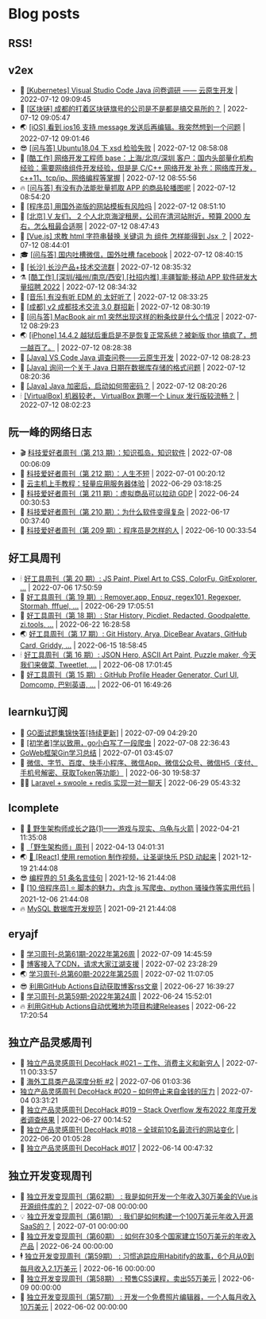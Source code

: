 # Blog posts
## RSS!



## v2ex

<!-- v2ex:START  -->
- 🫶 [[Kubernetes] Visual Studio Code Java 问卷调研 —— 云原生开发](https://www.v2ex.com/t/865719#reply0) | 2022-07-12 09:09:45 
- 🧰 [[区块链] 成都的打着区块链旗号的公司是不是都是搞交易所的？](https://www.v2ex.com/t/865718#reply1) | 2022-07-12 09:05:47 
- 🌏 [[iOS] 看到 ios16 支持 message 发送后再编辑。我突然想到一个问题](https://www.v2ex.com/t/865717#reply2) | 2022-07-12 09:01:46 
- 😎 [[问与答] Ubuntu18.04 下 xsd 检验失败](https://www.v2ex.com/t/865715#reply0) | 2022-07-12 08:58:08 
- 💂 [[酷工作] 网络开发工程师
base：上海/北京/深圳
客户：国内头部量化机构
经验：需要网络组件开发经验，但是是 C/C++ 网络开发
补充：网络库开发， c++11、tcp/ip、网络编程等掌握](https://www.v2ex.com/t/865714#reply0) | 2022-07-12 08:55:56 
- 🔥 [[问与答] 有没有办法能批量抓取 APP 的商品轮播图呢](https://www.v2ex.com/t/865713#reply1) | 2022-07-12 08:54:20 
- 🦅 [[程序员] 用国外盗版的网站模板有风险吗](https://www.v2ex.com/t/865712#reply6) | 2022-07-12 08:51:10 
- 🙉 [[北京] V 友们， 2 个人北京海淀租房，公司在清河站附近，预算 2000 左右，怎么租最合适啊](https://www.v2ex.com/t/865710#reply2) | 2022-07-12 08:47:43 
- 💫 [[Vue.js] 求教 html 字符串替换 关键词 为 组件 怎样能得到 Jsx ？](https://www.v2ex.com/t/865709#reply5) | 2022-07-12 08:44:01 
- 🎓 [[问与答] 国内吐槽微信，国外吐槽 facebook](https://www.v2ex.com/t/865708#reply6) | 2022-07-12 08:40:15 
- 🗽 [[长沙] 长沙产品+技术交流群](https://www.v2ex.com/t/865707#reply0) | 2022-07-12 08:35:32 
- ⚗️ [[酷工作] [深圳/福州/南京/西安] [社招内推] 丰疆智能·移动 APP 软件研发大量招聘 2022](https://www.v2ex.com/t/865706#reply0) | 2022-07-12 08:34:32 
- 🦍 [[音乐] 有没有听 EDM 的 太好听了](https://www.v2ex.com/t/865705#reply0) | 2022-07-12 08:33:25 
- 🤩 [[成都] v2 成都技术交流 3.0 群招新](https://www.v2ex.com/t/865704#reply7) | 2022-07-12 08:30:19 
- 🙉 [[问与答] MacBook air m1 突然出现这样的粉条纹是什么个情况](https://www.v2ex.com/t/865703#reply0) | 2022-07-12 08:29:23 
- 🌏 [[iPhone] 14.4.2 越狱后重启是不是恢复正常系统？被新版 thor 搞疯了，想一越百了。](https://www.v2ex.com/t/865702#reply0) | 2022-07-12 08:28:38 
- 🐘 [[Java] VS Code Java 调查问卷——云原生开发](https://www.v2ex.com/t/865701#reply0) | 2022-07-12 08:28:23 
- 🧰 [[Java] 询问一个关于 Java 日期在数据库存储的格式问题](https://www.v2ex.com/t/865700#reply7) | 2022-07-12 08:20:36 
- 💃 [[Java] Java 加密后，启动如何带密码？](https://www.v2ex.com/t/865699#reply2) | 2022-07-12 08:20:26 
- 🕯 [[VirtualBox] 机器较老， VirtualBox 跑哪一个 Linux 发行版较流畅？](https://www.v2ex.com/t/865696#reply13) | 2022-07-12 08:02:23 <!-- v2ex:END -->

## 阮一峰的网络日志

<!-- ruanyf:START -->
- 🎬 [科技爱好者周刊（第 213 期）：知识孤岛，知识软件](http://www.ruanyifeng.com/blog/2022/07/weekly-issue-213.html) | 2022-07-08 00:06:09 
- 💄 [科技爱好者周刊（第 212 期）：人生不短](http://www.ruanyifeng.com/blog/2022/07/weekly-issue-212.html) | 2022-07-01 00:20:12 
- 🐎 [云主机上手教程：轻量应用服务器体验](http://www.ruanyifeng.com/blog/2022/06/cloud-server-getting-started-tutorial.html) | 2022-06-29 03:18:25 
- 🤔 [科技爱好者周刊（第 211 期）：虚拟商品可以拉动 GDP](http://www.ruanyifeng.com/blog/2022/06/weekly-issue-211.html) | 2022-06-24 00:30:53 
- 🧠 [科技爱好者周刊（第 210 期）：为什么软件变得复杂](http://www.ruanyifeng.com/blog/2022/06/weekly-issue-210.html) | 2022-06-17 00:37:40 
- 🎃 [科技爱好者周刊（第 209 期）：程序员是怎样的人](http://www.ruanyifeng.com/blog/2022/06/weekly-issue-209.html) | 2022-06-10 00:33:54 <!-- ruanyf:END -->

## 好工具周刊

<!-- bestxtools:START -->
- 🕯 [好工具周刊（第 20 期）: JS Paint, Pixel Art to CSS, ColorFu, GitExplorer, ...](https://discuss-cn.bestxtools.com/d/57/1) | 2022-07-06 17:50:59 
- 🦩 [好工具周刊（第 19 期）: Remover.app, Enpuz, regex101, Regexper, Stormah, fffuel, ...](https://discuss-cn.bestxtools.com/d/56/1) | 2022-06-29 17:05:51 
- 🦄 [好工具周刊（第 18 期）: Star History, Picdiet, Redacted, Goodpalette, zi.tools, ...](https://discuss-cn.bestxtools.com/d/47/1) | 2022-06-22 16:28:58 
- 🌏 [好工具周刊（第 17 期）: Git History, Arya, DiceBear Avatars, GitHub Card, Griddy, ...](https://discuss-cn.bestxtools.com/d/43/1) | 2022-06-15 18:58:45 
- 🕯 [好工具周刊（第 16 期）: JSON Hero, ASCII Art Paint, Puzzle maker, 今天我们来做菜, Tweetlet, ...](https://discuss-cn.bestxtools.com/d/42/1) | 2022-06-08 17:01:45 
- 📝 [好工具周刊（第 15 期）: GitHub Profile Header Generator, Curl UI, Domcomp, 巴别英语, ...](https://discuss-cn.bestxtools.com/d/40/1) | 2022-06-01 16:49:26 <!-- bestxtools:END -->


## learnku订阅

<!-- learnku:START -->
- 🦅 [GO面试题集锦快答[持续更新]](https://learnku.com/articles/69250) | 2022-07-09 04:29:20 
- 🦅 [[初学者]学以致用，go小白写了一段爬虫](https://learnku.com/go/t/69522) | 2022-07-08 22:36:43 
-  [GoWeb框架Gin学习总结](https://learnku.com/articles/69259) | 2022-07-01 03:45:07 
- 🌈 [微信、字节、百度、快手小程序、微信App、微信公众号、微信H5（支付、手机号解密、获取Token等功能）](https://learnku.com/articles/69235) | 2022-06-30 19:58:37 
- 🧑‍🏫 [Laravel + swoole + redis 实现一对一聊天](https://learnku.com/articles/69154) | 2022-06-29 05:43:32 <!-- learnku:END -->



## lcomplete

<!-- lcomplete:START -->
- 🫶 [🐒 野生架构师成长之路&lpar;1&rpar;——游戏与现实、乌龟与火箭](http://codelc.com/post/growup/s01/) | 2022-04-21 11:35:08 
- 🧰 [「野生架构师」周刊](http://codelc.com/post/essay/%E9%87%8E%E7%94%9F%E6%9E%B6%E6%9E%84%E5%B8%88%E5%91%A8%E5%88%8A%E4%BB%8B%E7%BB%8D/) | 2022-04-13 04:01:31 
- 🌏 [🎄 [React] 使用 remotion 制作视频，让圣诞快乐 PSD 动起来](http://codelc.com/post/dev/js/remotion/) | 2021-12-19 21:44:08 
- 😎 [编程界的 51 条名言佳句](http://codelc.com/post/dev/thinking/quotes/) | 2021-12-16 21:44:08 
- 💂 [[10 倍程序员] ⭐ 脚本的魅力，内含 js 写爬虫、python 骚操作等实用代码](http://codelc.com/post/dev/10x/script/) | 2021-12-06 21:44:08 
- 🔥 [MySQL 数据库开发规范](http://codelc.com/post/dev/db/mysql_standard/) | 2021-09-21 21:44:08 <!-- lcomplete:END -->

## eryajf

<!-- eryajf:START -->
- 🫶 [学习周刊-总第61期-2022年第26周](https://wiki.eryajf.net/pages/703307/) | 2022-07-09 14:45:59 
- 🧰 [博客接入了CDN，请求大家江湖支援](https://wiki.eryajf.net/pages/5f559d/) | 2022-07-02 23:28:29 
- 🌏 [学习周刊-总第60期-2022年第25周](https://wiki.eryajf.net/pages/bff449/) | 2022-07-02 11:07:05 
- 😎 [利用GitHub Actions自动获取博客rss文章](https://wiki.eryajf.net/pages/1b1ba3/) | 2022-06-27 16:39:27 
- 💂 [学习周刊-总第59期-2022年第24周](https://wiki.eryajf.net/pages/b0bdd0/) | 2022-06-24 15:52:01 
- 🔥 [利用GitHub Actions自动优雅地为项目构建Releases](https://wiki.eryajf.net/pages/f3e878/) | 2022-06-22 17:20:54 <!-- eryajf:END -->



## 独立产品灵感周刊

<!-- DecoHack:START -->
- 🦣 [独立产品灵感周刊 DecoHack #021 – 工作、消费主义和新穷人](https://www.decohack.com/Post/753) | 2022-07-11 00:33:57 
- 🤡 [海外工具类产品深度分析 #2](https://www.decohack.com/Post/746) | 2022-07-06 01:03:36 
-  [独立产品灵感周刊 DecoHack #020 – 如何停止来自金钱的压力](https://www.decohack.com/Post/728) | 2022-07-04 03:31:21 
- 🐲 [独立产品灵感周刊 DecoHack #019 – Stack Overflow 发布2022 年度开发者调查结果](https://www.decohack.com/Post/699) | 2022-06-27 00:14:52 
- 🦅 [独立产品灵感周刊 DecoHack #018 – 全球前10名最流行的网站变化](https://www.decohack.com/Post/680) | 2022-06-20 01:05:28 
- 🧰 [独立产品灵感周刊 DecoHack #017](https://www.decohack.com/Post/663) | 2022-06-14 00:47:32 <!-- DecoHack:END -->

## 独立开发变现周刊

<!-- easyindie:START -->
- 💂 [独立开发变现周刊（第62期） : 我是如何开发一个年收入30万美金的Vue.js开源组件库的？](https://www.ezindie.com/weekly/issue-62) | 2022-07-08 00:00:00 
- 💡 [独立开发变现周刊（第61期） : 我们是如何构建一个100万美元年收入开源SaaS的？](https://www.ezindie.com/weekly/issue-61) | 2022-07-01 00:00:00 
- 🌋 [独立开发变现周刊（第60期） : 如何在30多个国家建立150万美元的年收入产品](https://www.ezindie.com/weekly/issue-60) | 2022-06-24 00:00:00 
- 🕴 [独立开发变现周刊（第59期） : 习惯追踪应用Habitify的故事，6个月从0到每月收入2.1万美元](https://www.ezindie.com/weekly/issue-59) | 2022-06-16 00:00:00 
- 🎊 [独立开发变现周刊（第58期） : 预售CSS课程，卖出55万美元](https://www.ezindie.com/weekly/issue-58) | 2022-06-09 00:00:00 
- 🤔 [独立开发变现周刊（第57期） : 开发一个免费照片编辑器，一个人每月收入10万美元](https://www.ezindie.com/weekly/issue-57) | 2022-06-02 00:00:00 <!-- easyindie:END -->



